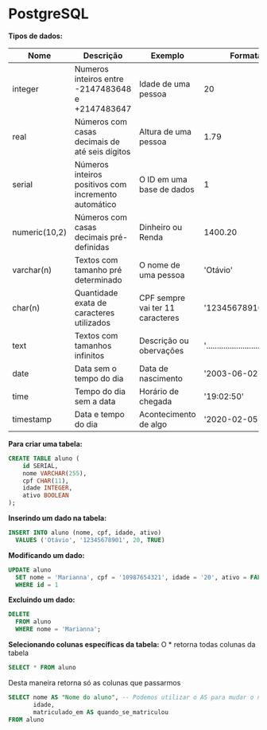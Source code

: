  # PostgreSQL

**Tipos de dados:**

| Nome | Descrição | Exemplo | Formatação |
| ------- | ------- | ------- | ------- |
| integer | Numeros inteiros entre -2147483648 e +2147483647 | Idade de uma pessoa | 20 |
| real | Números com casas decimais de até seis dígitos | Altura de uma pessoa | 1.79|
| serial | Números inteiros positivos com incremento automático  | O ID em uma base de dados | 1 |
| numeric(10,2) | Números com casas decimais pré-definidas | Dinheiro ou Renda | 1400.20| 
| varchar(n) | Textos com tamanho pré determinado | O nome de uma pessoa | 'Otávio' |
| char(n) | Quantidade exata de caracteres utilizados | CPF sempre vai ter 11 caracteres | '12345678910 |
| text | Textos com tamanhos infinitos | Descrição ou obervações | '............................................'|
| date | Data sem o tempo do dia | Data de nascimento | '2003-06-02' |
| time | Tempo do dia sem a data | Horário de chegada | '19:02:50' |
| timestamp | Data e tempo do dia | Acontecimento de algo | '2020-02-05 12:00:00' |

**Para criar uma tabela:** 
```sql
CREATE TABLE aluno (
	id SERIAL, 
	nome VARCHAR(255),
	cpf CHAR(11),
	idade INTEGER,
	ativo BOOLEAN
);
```

**Inserindo um dado na tabela:**
```sql
INSERT INTO aluno (nome, cpf, idade, ativo) 
  VALUES ('Otávio', '12345678901', 20, TRUE)
```
**Modificando um dado:**
```sql
UPDATE aluno
  SET nome = 'Marianna', cpf = '10987654321', idade = '20', ativo = FALSE
  WHERE id = 1
```
**Excluindo um dado:**
```sql
DELETE 
  FROM aluno
  WHERE nome = 'Marianna';
```

**Selecionando colunas específicas da tabela:**
O * retorna todas colunas da tabela
```sql
SELECT * FROM aluno 
```
Desta maneira retorna só as colunas que passarmos
```sql
SELECT nome AS "Nome do aluno", -- Podemos utilizar o AS para mudar o nome na consulta
       idade,
       matriculado_em AS quando_se_matriculou
FROM aluno
```
